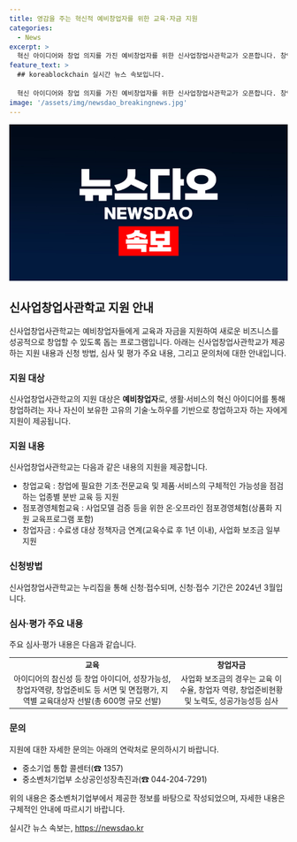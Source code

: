 ```yaml
---
title: 영감을 주는 혁신적 예비창업자를 위한 교육·자금 지원
categories:
  - News
excerpt: >
  혁신 아이디어와 창업 의지를 가진 예비창업자를 위한 신사업창업사관학교가 오픈합니다. 창업에 필요한 기초·전문교육, 점포경영체험교육 및 창업자금 등을 통해 지원하며, 2024년 3월까지 신청을 받습니다. 교육과 창업자금 지원은 아이디어의 참신성, 성장가능성, 창업자 역량, 창업준비도 등을 평가하며, 총 600명을 선발할 예정입니다. 자세한 사항은 신사업창업사관학교 누리집이나 중소기업 통합 콜센터로 문의하세요.
feature_text: >
  ## koreablockchain 실시간 뉴스 속보입니다.

  혁신 아이디어와 창업 의지를 가진 예비창업자를 위한 신사업창업사관학교가 오픈합니다. 창업에 필요한 기초·전문교육, 점포경영체험교육 및 창업자금 등을 통해 지원하며, 2024년 3월까지 신청을 받습니다. 교육과 창업자금 지원은 아이디어의 참신성, 성장가능성, 창업자 역량, 창업준비도 등을 평가하며, 총 600명을 선발할 예정입니다. 자세한 사항은 신사업창업사관학교 누리집이나 중소기업 통합 콜센터로 문의하세요.
image: '/assets/img/newsdao_breakingnews.jpg'
---
```


<p><img src="/assets/img/newsdao_breakingnews.jpg" alt="koreablockchain 속보" /></p>

<h2 data-ke-size="size26">신사업창업사관학교 지원 안내</h2>

<p data-ke-size="size16">신사업창업사관학교는 예비창업자들에게 교육과 자금을 지원하여 새로운 비즈니스를 성공적으로 창업할 수 있도록 돕는 프로그램입니다. 아래는 신사업창업사관학교가 제공하는 지원 내용과 신청 방법, 심사 및 평가 주요 내용, 그리고 문의처에 대한 안내입니다.</p>

<h3>지원 대상</h3>

<p data-ke-size="size16">신사업창업사관학교의 지원 대상은 <b>예비창업자</b>로, 생활·서비스의 혁신 아이디어를 통해 창업하려는 자나 자신이 보유한 고유의 기술·노하우를 기반으로 창업하고자 하는 자에게 지원이 제공됩니다.</p>

<h3>지원 내용</h3>

<p data-ke-size="size16">신사업창업사관학교는 다음과 같은 내용의 지원을 제공합니다.</p>

<ul>
  <li>창업교육 : 창업에 필요한 기초·전문교육 및 제품·서비스의 구체적인 가능성을 점검하는 업종별 분반 교육 등 지원</li>
  <li>점포경영체험교육 : 사업모델 검증 등을 위한 온·오프라인 점포경영체험(상품화 지원 교육프로그램 포함)</li>
  <li>창업자금 : 수료생 대상 정책자금 연계(교육수료 후 1년 이내), 사업화 보조금 일부 지원</li>
</ul>

<h3>신청방법</h3>

<p data-ke-size="size16">신사업창업사관학교는 누리집을 통해 신청·접수되며, 신청·접수 기간은 2024년 3월입니다.</p>

<h3>심사·평가 주요 내용</h3>

<p data-ke-size="size16">주요 심사·평가 내용은 다음과 같습니다.</p>

<table>
  <tr>
    <td style="text-align: center; height: 17px;"><b>교육</b></td>
    <td style="text-align: center; height: 17px;"><b>창업자금</b></td>
  </tr>
  <tr>
    <td style="text-align: center; height: 17px;">아이디어의 참신성 등 창업 아이디어, 성장가능성, 창업자역량, 창업준비도 등 서면 및 면접평가, 지역별 교육대상자 선발(총 600명 규모 선발)</td>
    <td style="text-align: center; height: 17px;">사업화 보조금의 경우는 교육 이수율, 창업자 역량, 창업준비현황 및 노력도, 성공가능성등 심사</td>
  </tr>
</table>

<h3>문의</h3>

<p data-ke-size="size16">지원에 대한 자세한 문의는 아래의 연락처로 문의하시기 바랍니다.</p>

<ul>
  <li>중소기업 통합 콜센터(☎ 1357)</li>
  <li>중소벤처기업부 소상공인성장촉진과(☎ 044-204-7291)</li>
</ul>

<p data-ke-size="size16">위의 내용은 중소벤처기업부에서 제공한 정보를 바탕으로 작성되었으며, 자세한 내용은 구체적인 안내에 따르시기 바랍니다.</p>

<p data-ke-size="size16"></p>
실시간 뉴스 속보는, <a href="https://newsdao.kr" rel="dofollow">https://newsdao.kr</a>


